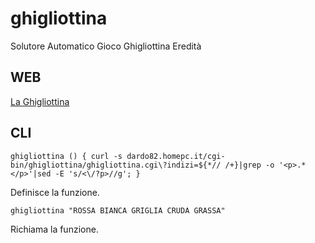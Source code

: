 
ghigliottina
============



Solutore Automatico Gioco Ghigliottina Eredità





WEB
---



[La Ghigliottina](http://dardo82.homepc.it/ghigliottina/)




CLI
---



``ghigliottina () { curl -s dardo82.homepc.it/cgi-bin/ghigliottina/ghigliottina.cgi\?indizi=${*// /+}|grep -o '<p>.*</p>'|sed -E 's/<\/?p>//g'; }``


Definisce la funzione.


``ghigliottina "ROSSA BIANCA GRIGLIA CRUDA GRASSA"``

Richiama la funzione.

